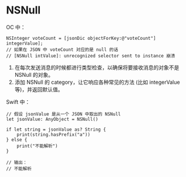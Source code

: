 # NSNull

OC 中：

	NSInteger voteCount = [jsonDic objectForKey:@"voteCount"] integerValue];
	// 如果在 JSON 中 voteCount 对应的是 null 的话
	// [NSNull intValue]: unrecognized selector sent to instance 崩溃

1. 在每次发送消息的时候都进行类型检查，以确保将要接收消息的对象不是 NSNull 的对象。
2. 添加 NSNull 的 category，让它响应各种常见的方法 (比如 integerValue 等)，并返回默认值。

Swift 中：

	// 假设 jsonValue 是从一个 JSON 中取出的 NSNull
	let jsonValue: AnyObject = NSNull()
	
	if let string = jsonValue as? String {
	    print(string.hasPrefix("a"))
	} else {
	    print("不能解析")
	}
	
	// 输出：
	// 不能解析
